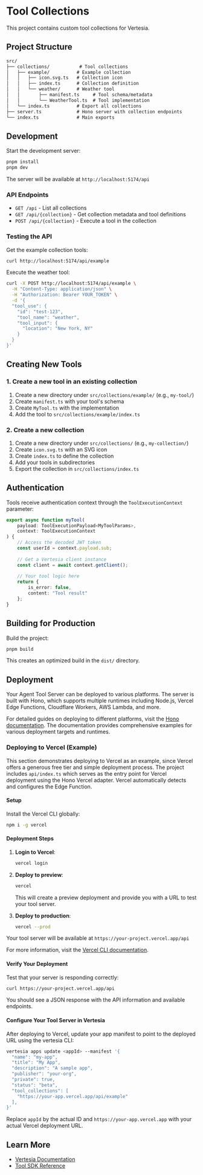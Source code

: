 # Tool Collections

This project contains custom tool collections for Vertesia.

## Project Structure

```txt
src/
├── collections/           # Tool collections
│   ├── example/          # Example collection
│   │   ├── icon.svg.ts   # Collection icon
│   │   ├── index.ts      # Collection definition
│   │   └── weather/      # Weather tool
│   │       ├── manifest.ts     # Tool schema/metadata
│   │       └── WeatherTool.ts  # Tool implementation
│   └── index.ts          # Export all collections
├── server.ts             # Hono server with collection endpoints
└── index.ts              # Main exports
```

## Development

Start the development server:

```bash
pnpm install
pnpm dev
```

The server will be available at `http://localhost:5174/api`

### API Endpoints

- `GET /api` - List all collections
- `GET /api/{collection}` - Get collection metadata and tool definitions
- `POST /api/{collection}` - Execute a tool in the collection

### Testing the API

Get the example collection tools:

```bash
curl http://localhost:5174/api/example
```

Execute the weather tool:

```bash
curl -X POST http://localhost:5174/api/example \
  -H "Content-Type: application/json" \
  -H "Authorization: Bearer YOUR_TOKEN" \
  -d '{
  "tool_use": {
    "id": "test-123",
    "tool_name": "weather",
    "tool_input": {
      "location": "New York, NY"
    }
  }
}'
```

## Creating New Tools

### 1. Create a new tool in an existing collection

1. Create a new directory under `src/collections/example/` (e.g., `my-tool/`)
2. Create `manifest.ts` with your tool's schema
3. Create `MyTool.ts` with the implementation
4. Add the tool to `src/collections/example/index.ts`

### 2. Create a new collection

1. Create a new directory under `src/collections/` (e.g., `my-collection/`)
2. Create `icon.svg.ts` with an SVG icon
3. Create `index.ts` to define the collection
4. Add your tools in subdirectories
5. Export the collection in `src/collections/index.ts`

## Authentication

Tools receive authentication context through the `ToolExecutionContext` parameter:

```typescript
export async function myTool(
    payload: ToolExecutionPayload<MyToolParams>,
    context: ToolExecutionContext
) {
    // Access the decoded JWT token
    const userId = context.payload.sub;
    
    // Get a Vertesia client instance
    const client = await context.getClient();
    
    // Your tool logic here
    return {
        is_error: false,
        content: "Tool result"
    };
}
```

## Building for Production

Build the project:

```bash
pnpm build
```

This creates an optimized build in the `dist/` directory.

## Deployment

Your Agent Tool Server can be deployed to various platforms. The server is built with Hono, which supports multiple runtimes including Node.js, Vercel Edge Functions, Cloudflare Workers, AWS Lambda, and more.

For detailed guides on deploying to different platforms, visit the [Hono documentation](https://hono.dev/docs/). The documentation provides comprehensive examples for various deployment targets and runtimes.

### Deploying to Vercel (Example)

This section demonstrates deploying to Vercel as an example, since Vercel offers a generous free tier and simple deployment process. The project includes `api/index.ts` which serves as the entry point for Vercel deployment using the Hono Vercel adapter. Vercel automatically detects and configures the Edge Function.

#### Setup

Install the Vercel CLI globally:

```bash
npm i -g vercel
```

#### Deployment Steps

1. **Login to Vercel**:

    ```bash
    vercel login
    ```

2. **Deploy to preview**:

    ```bash
    vercel
    ```

    This will create a preview deployment and provide you with a URL to test your tool server.

3. **Deploy to production**:

    ```bash
    vercel --prod
    ```

Your tool server will be available at `https://your-project.vercel.app/api`

For more information, visit the [Vercel CLI documentation](https://vercel.com/docs/cli).

#### Verify Your Deployment

Test that your server is responding correctly:

```bash
curl https://your-project.vercel.app/api
```

You should see a JSON response with the API information and available endpoints.

#### Configure Your Tool Server in Vertesia

After deploying to Vercel, update your app manifest to point to the deployed URL using the vertesia CLI:

```bash
vertesia apps update <appId> --manifest '{
  "name": "my-app",
  "title": "My App",
  "description": "A sample app",
  "publisher": "your-org",
  "private": true,
  "status": "beta",
  "tool_collections": [
    "https://your-app.vercel.app/api/example"
  ],
}'
```

Replace `appId` by the actual ID and `https://your-app.vercel.app` with your actual Vercel deployment URL.

## Learn More

- [Vertesia Documentation](https://docs.vertesiahq.com)
- [Tool SDK Reference](https://github.com/vertesia/composableai/tree/main/packages/tools-sdk)
